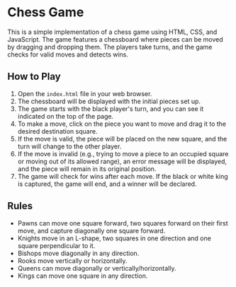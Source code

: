 # Chess Game

This is a simple implementation of a chess game using HTML, CSS, and JavaScript. The game features a chessboard where pieces can be moved by dragging and dropping them. The players take turns, and the game checks for valid moves and detects wins.

## How to Play

1. Open the `index.html` file in your web browser.
2. The chessboard will be displayed with the initial pieces set up.
3. The game starts with the black player's turn, and you can see it indicated on the top of the page.
4. To make a move, click on the piece you want to move and drag it to the desired destination square.
5. If the move is valid, the piece will be placed on the new square, and the turn will change to the other player.
6. If the move is invalid (e.g., trying to move a piece to an occupied square or moving out of its allowed range), an error message will be displayed, and the piece will remain in its original position.
7. The game will check for wins after each move. If the black or white king is captured, the game will end, and a winner will be declared.

## Rules

- Pawns can move one square forward, two squares forward on their first move, and capture diagonally one square forward.
- Knights move in an L-shape, two squares in one direction and one square perpendicular to it.
- Bishops move diagonally in any direction.
- Rooks move vertically or horizontally.
- Queens can move diagonally or vertically/horizontally.
- Kings can move one square in any direction.
